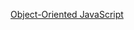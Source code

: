 <a href='https://www.udacity.com/course/object-oriented-javascript--ud711'>Object-Oriented JavaScript</a>
